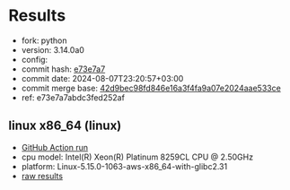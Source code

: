 # Results

- fork: python
- version: 3.14.0a0
- config: 
- commit hash: [e73e7a7](https://github.com/python/cpython/commit/e73e7a7)
- commit date: 2024-08-07T23:20:57+03:00
- commit merge base: [42d9bec98fd846e16a3f4fa9a07e2024aae533ce](https://github.com/python/cpython/commit/42d9bec98fd846e16a3f4fa9a07e2024aae533ce)
- ref: e73e7a7abdc3fed252af

## linux x86_64 (linux)

- [GitHub Action run](https://github.com/facebookexperimental/free-threading-benchmarking/actions/runs/10324598864)
- cpu model: Intel(R) Xeon(R) Platinum 8259CL CPU @ 2.50GHz
- platform: Linux-5.15.0-1063-aws-x86_64-with-glibc2.31
- [raw results](bm-20240807-linux-x86_64-python-e73e7a7abdc3fed252af-3.14.0a0-e73e7a7.json)

